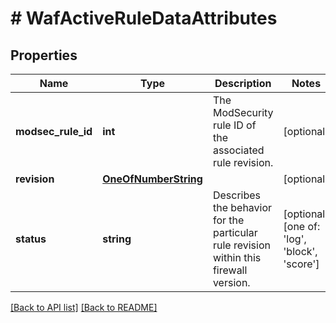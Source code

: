 # # WafActiveRuleDataAttributes

## Properties

Name | Type | Description | Notes
------------ | ------------- | ------------- | -------------
**modsec_rule_id** | **int** | The ModSecurity rule ID of the associated rule revision. | [optional] 
**revision** | [**OneOfNumberString**](OneOfNumberString.md) |  | [optional] 
**status** | **string** | Describes the behavior for the particular rule revision within this firewall version. | [optional]  [one of: 'log', 'block', 'score']


[[Back to API list]](../../README.md#endpoints) [[Back to README]](../../README.md)
